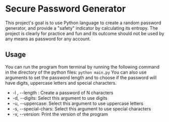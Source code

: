 # Secure Password Generator
This project's goal is to use Python language to create a random password generator, and provide a "safety" indicator by calculating its entropy.
The project is clearly for practice and fun and its outcome should not be used by any means as password for any account.

## Usage
You can run the program from terminal by running the following command in the directory of the python files:
`python main.py`
You can also use arguments to set the password length and to choose if the password will have digits, uppercase letters and special characters.
- -l <N>, --length <N>: Create a password of N characters
- -d, --digits: Select this argument to use digits
- -u, --uppercase: Select this argument to use uppercase letters
- -s, --special-chars: Select this argument to use special characters
- -v, --version: Print the version of the program